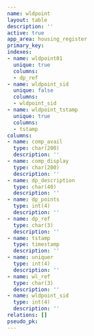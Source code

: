 ```yaml
---
name: wldpoint
layout: table
description: ''
active: true
app_area: housing_register
primary_key: 
indexes:
- name: wldpoint01
  unique: true
  columns:
  - dp_ref
- name: wldpoint_sid
  unique: false
  columns:
  - wldpoint_sid
- name: wldpoint_tstamp
  unique: true
  columns:
  - tstamp
columns:
- name: comp_avail
  type: char(200)
  description: ''
- name: comp_display
  type: char(200)
  description: ''
- name: dp_description
  type: char(40)
  description: ''
- name: dp_points
  type: int(4)
  description: ''
- name: dp_ref
  type: char(3)
  description: ''
- name: tstamp
  type: timestamp
  description: ''
- name: uniquer
  type: int(4)
  description: ''
- name: wl_ref
  type: char(3)
  description: ''
- name: wldpoint_sid
  type: int(4)
  description: ''
relations: []
pseudo_pk: 
---
```


